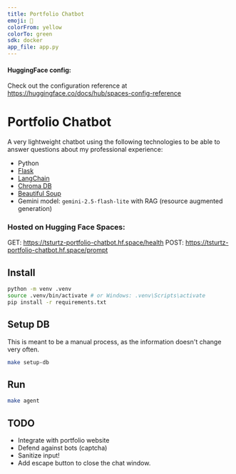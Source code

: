 ```yaml
---
title: Portfolio Chatbot
emoji: 🤖
colorFrom: yellow
colorTo: green
sdk: docker
app_file: app.py
---
```


#### HuggingFace config:
Check out the configuration reference at https://huggingface.co/docs/hub/spaces-config-reference

# Portfolio Chatbot

A very lightweight chatbot using the following technologies to be able to answer questions about my professional experience:
- Python
- [Flask](https://flask.palletsprojects.com/en/stable/)
- [LangChain](https://www.langchain.com/)
- [Chroma DB](https://www.trychroma.com/)
- [Beautiful Soup](https://pypi.org/project/beautifulsoup4/)
- Gemini model: `gemini-2.5-flash-lite` with RAG (resource augmented generation)

### Hosted on Hugging Face Spaces:
GET: https://tsturtz-portfolio-chatbot.hf.space/health
POST: https://tsturtz-portfolio-chatbot.hf.space/prompt

## Install
```sh
python -m venv .venv
source .venv/bin/activate # or Windows: .venv\Scripts\activate
pip install -r requirements.txt
```

## Setup DB
This is meant to be a manual process, as the information doesn't change very often.
```sh
make setup-db
```

## Run
```sh
make agent
```

## TODO
- Integrate with portfolio website
- Defend against bots (captcha)
- Sanitize input!
- Add escape button to close the chat window.